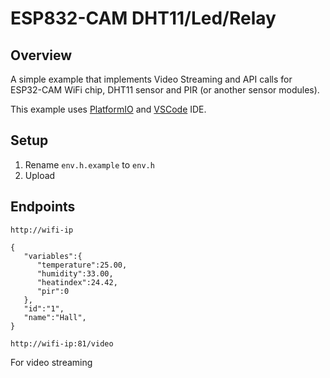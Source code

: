 <h1>ESP832-CAM DHT11/Led/Relay</h1>

## Overview

A simple example that implements Video Streaming and API calls for ESP32-CAM WiFi chip, DHT11 sensor and PIR (or another sensor modules).

This example uses [PlatformIO](https://platformio.org/) and [VSCode](https://code.visualstudio.com/) IDE.

## Setup

1. Rename `env.h.example` to `env.h`
2. Upload

## Endpoints
`http://wifi-ip`
```
{ 
   "variables":{ 
      "temperature":25.00,
      "humidity":33.00,
      "heatindex":24.42,
      "pir":0
   },
   "id":"1",
   "name":"Hall",
}
```

`http://wifi-ip:81/video`

For video streaming